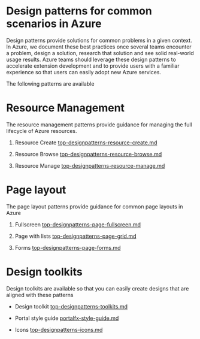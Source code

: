 # Design patterns for common scenarios in Azure

Design patterns provide solutions for common problems in a given context.  In Azure, we document these best practices once several teams encounter a problem, design a solution, research that solution and see solid real-world usage results. Azure teams should leverage these design patterns to accelerate extension development and to provide users with a familiar experience so that users can easily adopt new Azure services.

The following patterns are available

# Resource Management
The resource management patterns provide guidance for managing the full lifecycle of Azure resources.

1. Resource Create [top-designpatterns-resource-create.md](top-designpatterns-resource-create.md)

2. Resource Browse [top-designpatterns-resource-browse.md](top-designpatterns-resource-browse.md)

3. Resource Manage [top-designpatterns-resource-manage.md](top-designpatterns-resource-manage.md)


# Page layout
The page layout patterns provide guidance for common page layouts in Azure

1. Fullscreen [top-designpatterns-page-fullscreen.md](top-designpatterns-page-fullscreen.md)

2. Page with lists [top-designpatterns-page-grid.md](top-designpatterns-page-grid.md)

3. Forms [top-designpatterns-page-forms.md](top-designpatterns-page-forms.md)


# Design toolkits
Design toolkits are available so that you can easily create designs that are aligned with these patterns

* Design toolkit [top-designpatterns-toolkits.md](top-designpatterns-toolkits.md)

* Portal style guide [portalfx-style-guide.md](portalfx-style-guide.md)

* Icons [top-designpatterns-icons.md](top-designpatterns-icons.md)





